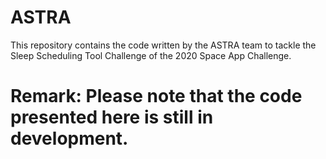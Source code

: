 # ASTRA

This repository contains the code written by the ASTRA team to tackle the Sleep Scheduling Tool Challenge of the 2020 Space App Challenge.

# Remark: Please note that the code presented here is still in development. 
